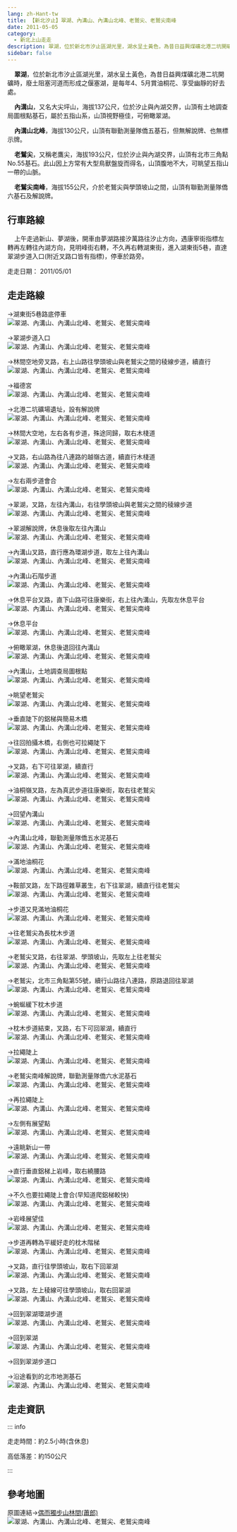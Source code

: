 ```yaml
---
lang: zh-Hant-tw
title: 【新北汐止】翠湖、內溝山、內溝山北峰、老鷲尖、老鷲尖南峰
date: 2011-05-05
category: 
  - 新北上山走走
description: 翠湖，位於新北市汐止區湖光里，湖水呈土黃色，為昔日益興煤礦北港二坑開礦時，廢土阻塞河道而形成之偃塞湖，是每年4、5月賞油桐花、享受幽靜的好去處。 內溝山，又名大尖坪山，海拔137公尺，位於汐止與內湖交界，山頂有土地調查局圖根點基石，屬於五指山系，山頂視野極佳，可俯瞰翠湖。
sidebar: false
---
```


    **翠湖**，位於新北市汐止區湖光里，湖水呈土黃色，為昔日益興煤礦北港二坑開礦時，廢土阻塞河道而形成之偃塞湖，是每年4、5月賞油桐花、享受幽靜的好去處。  

    **內溝山**，又名大尖坪山，海拔137公尺，位於汐止與內湖交界，山頂有土地調查局圖根點基石，屬於五指山系，山頂視野極佳，可俯瞰翠湖。  

<!-- more -->

    **內溝山北峰**，海拔130公尺，山頂有聯勤測量隊僑五基石，但無解說牌、也無標示牌。  

    **老鷲尖**，又稱老鷹尖，海拔193公尺，位於汐止與內湖交界，山頂有北市三角點No.55基石。此山因上方常有大型鳥獸盤旋而得名，山頂腹地不大，可眺望五指山一帶的山脈。  

    **老鷲尖南峰**，海拔155公尺，介於老鷲尖與學頭坡山之間，山頂有聯勤測量隊僑六基石及解說牌。

## 行車路線
    上午走過新山、夢湖後，開車由夢湖路接汐萬路往汐止方向，遇康寧街指標左轉再左轉往內湖方向，見明峰街右轉，不久再右轉湖東街，進入湖東街5巷，直達翠湖步道入口(附近叉路口皆有指標)，停車於路旁。

走走日期： 2011/05/01

## 走走路線
→湖東街5巷路底停車  
![翠湖、內溝山、內溝山北峰、老鷲尖、老鷲尖南峰](https://1013399.github.io/image-4/248/185620531_l.jpg)

→翠湖步道入口  
![翠湖、內溝山、內溝山北峰、老鷲尖、老鷲尖南峰](https://1013399.github.io/image-4/248/185620527_l.jpg)

→林間空地旁叉路，右上山路往學頭坡山與老鷲尖之間的稜線步道，續直行  
![翠湖、內溝山、內溝山北峰、老鷲尖、老鷲尖南峰](https://1013399.github.io/image-4/248/185620522_l.jpg)

→福德宮  
![翠湖、內溝山、內溝山北峰、老鷲尖、老鷲尖南峰](https://1013399.github.io/image-4/248/185620533_l.jpg)

→北港二坑礦場遺址，設有解說牌  
![翠湖、內溝山、內溝山北峰、老鷲尖、老鷲尖南峰](https://1013399.github.io/image-4/248/185620537_l.jpg)

→林間大空地，左右各有步道，殊途同歸，取右木棧道  
![翠湖、內溝山、內溝山北峰、老鷲尖、老鷲尖南峰](https://1013399.github.io/image-4/248/185620540_l.jpg)

→叉路，右山路為往八連路的越嶺古道，續直行木棧道  
![翠湖、內溝山、內溝山北峰、老鷲尖、老鷲尖南峰](https://1013399.github.io/image-4/248/185620544_l.jpg)

→左右兩步道會合  
![翠湖、內溝山、內溝山北峰、老鷲尖、老鷲尖南峰](https://1013399.github.io/image-4/248/185620549_l.jpg)

→翠湖，叉路，左往內溝山，右往學頭坡山與老鷲尖之間的稜線步道  
![翠湖、內溝山、內溝山北峰、老鷲尖、老鷲尖南峰](https://1013399.github.io/image-4/248/185620553_l.jpg)

→翠湖解說牌，休息後取左往內溝山  
![翠湖、內溝山、內溝山北峰、老鷲尖、老鷲尖南峰](https://1013399.github.io/image-4/248/185620683_l.jpg)

→內溝山叉路，直行應為環湖步道，取左上往內溝山  
![翠湖、內溝山、內溝山北峰、老鷲尖、老鷲尖南峰](https://1013399.github.io/image-4/248/185620555_l.jpg)

→內溝山石階步道  
![翠湖、內溝山、內溝山北峰、老鷲尖、老鷲尖南峰](https://1013399.github.io/image-4/248/185620556_l.jpg)

→休息平台叉路，直下山路可往康樂街，右上往內溝山，先取左休息平台  
![翠湖、內溝山、內溝山北峰、老鷲尖、老鷲尖南峰](https://1013399.github.io/image-4/248/185620558_l.jpg)

→休息平台  
![翠湖、內溝山、內溝山北峰、老鷲尖、老鷲尖南峰](https://1013399.github.io/image-4/248/185620565_l.jpg)

→俯瞰翠湖，休息後退回往內溝山  
![翠湖、內溝山、內溝山北峰、老鷲尖、老鷲尖南峰](https://1013399.github.io/image-4/248/185620562_l.jpg)

→內溝山，土地調查局圖根點  
![翠湖、內溝山、內溝山北峰、老鷲尖、老鷲尖南峰](https://1013399.github.io/image-4/248/185620568_l.jpg)

→眺望老鷲尖  
![翠湖、內溝山、內溝山北峰、老鷲尖、老鷲尖南峰](https://1013399.github.io/image-4/248/185620571_l.jpg)

→垂直陡下的鋁梯與簡易木橋  
![翠湖、內溝山、內溝山北峰、老鷲尖、老鷲尖南峰](https://1013399.github.io/image-4/248/185620572_l.jpg)

→往回拍攝木橋，右側也可拉繩陡下  
![翠湖、內溝山、內溝山北峰、老鷲尖、老鷲尖南峰](https://1013399.github.io/image-4/248/185620574_l.jpg)

→叉路，右下可往翠湖，續直行  
![翠湖、內溝山、內溝山北峰、老鷲尖、老鷲尖南峰](https://1013399.github.io/image-4/248/185620577_l.jpg)

→油桐嶺叉路，左為真武步道往康樂街，取右往老鷲尖  
![翠湖、內溝山、內溝山北峰、老鷲尖、老鷲尖南峰](https://1013399.github.io/image-4/248/185620584_l.jpg)

→回望內溝山  
![翠湖、內溝山、內溝山北峰、老鷲尖、老鷲尖南峰](https://1013399.github.io/image-4/248/185620590_l.jpg)

→內溝山北峰，聯勤測量隊僑五水泥基石  
![翠湖、內溝山、內溝山北峰、老鷲尖、老鷲尖南峰](https://1013399.github.io/image-4/248/185620594_l.jpg)

→滿地油桐花  
![翠湖、內溝山、內溝山北峰、老鷲尖、老鷲尖南峰](https://1013399.github.io/image-4/248/185620595_l.jpg)

→鞍部叉路，左下路徑雜草叢生，右下往翠湖，續直行往老鷲尖  
![翠湖、內溝山、內溝山北峰、老鷲尖、老鷲尖南峰](https://1013399.github.io/image-4/248/185620598_l.jpg)

→步道又見滿地油桐花  
![翠湖、內溝山、內溝山北峰、老鷲尖、老鷲尖南峰](https://1013399.github.io/image-4/248/185620603_l.jpg)

→往老鷲尖為長枕木步道  
![翠湖、內溝山、內溝山北峰、老鷲尖、老鷲尖南峰](https://1013399.github.io/image-4/248/185620608_l.jpg)

→老鷲尖叉路，右往翠湖、學頭坡山，先取左上往老鷲尖  
![翠湖、內溝山、內溝山北峰、老鷲尖、老鷲尖南峰](https://1013399.github.io/image-4/248/185620611_l.jpg)

→老鷲尖，北市三角點第55號，續行山路往八連路，原路退回往翠湖  
![翠湖、內溝山、內溝山北峰、老鷲尖、老鷲尖南峰](https://1013399.github.io/image-4/248/185620615_l.jpg)

→蜿蜒緩下枕木步道  
![翠湖、內溝山、內溝山北峰、老鷲尖、老鷲尖南峰](https://1013399.github.io/image-4/248/185620619_l.jpg)

→枕木步道結束，叉路，右下可回翠湖，續直行  
![翠湖、內溝山、內溝山北峰、老鷲尖、老鷲尖南峰](https://1013399.github.io/image-4/248/185620622_l.jpg)

→拉繩陡上  
![翠湖、內溝山、內溝山北峰、老鷲尖、老鷲尖南峰](https://1013399.github.io/image-4/248/185620625_l.jpg)

→老鷲尖南峰解說牌，聯勤測量隊僑六水泥基石  
![翠湖、內溝山、內溝山北峰、老鷲尖、老鷲尖南峰](https://1013399.github.io/image-4/248/185620630_l.jpg)

→再拉繩陡上  
![翠湖、內溝山、內溝山北峰、老鷲尖、老鷲尖南峰](https://1013399.github.io/image-4/248/185620633_l.jpg)

→左側有展望點  
![翠湖、內溝山、內溝山北峰、老鷲尖、老鷲尖南峰](https://1013399.github.io/image-4/248/185620635_l.jpg)

→遠眺新山一帶  
![翠湖、內溝山、內溝山北峰、老鷲尖、老鷲尖南峰](https://1013399.github.io/image-4/248/185620637_l.jpg)

→直行垂直鋁梯上岩峰，取右繞腰路  
![翠湖、內溝山、內溝山北峰、老鷲尖、老鷲尖南峰](https://1013399.github.io/image-4/248/185620641_l.jpg)

→不久也要拉繩陡上會合(早知道爬鋁梯較快)  
![翠湖、內溝山、內溝山北峰、老鷲尖、老鷲尖南峰](https://1013399.github.io/image-4/248/185620646_l.jpg)

→岩峰展望佳  
![翠湖、內溝山、內溝山北峰、老鷲尖、老鷲尖南峰](https://1013399.github.io/image-4/248/185620648_l.jpg)

→步道再轉為平緩好走的枕木階梯  
![翠湖、內溝山、內溝山北峰、老鷲尖、老鷲尖南峰](https://1013399.github.io/image-4/248/185620653_l.jpg)

→叉路，直行往學頭坡山，取右下回翠湖  
![翠湖、內溝山、內溝山北峰、老鷲尖、老鷲尖南峰](https://1013399.github.io/image-4/248/185620658_l.jpg)

→叉路，左上稜線可往學頭坡山，取右回翠湖  
![翠湖、內溝山、內溝山北峰、老鷲尖、老鷲尖南峰](https://1013399.github.io/image-4/248/185620666_l.jpg)

→回到翠湖環湖步道  
![翠湖、內溝山、內溝山北峰、老鷲尖、老鷲尖南峰](https://1013399.github.io/image-4/248/185620672_l.jpg)

→回到翠湖  
![翠湖、內溝山、內溝山北峰、老鷲尖、老鷲尖南峰](https://1013399.github.io/image-4/248/185620678_l.jpg)

→回到翠湖步道口

→沿途看到的北市地測基石  
![翠湖、內溝山、內溝山北峰、老鷲尖、老鷲尖南峰](https://1013399.github.io/image-4/248/185620689_l.jpg)

## 走走資訊

::: info

走走時間：約2.5小時(含休息)

高低落差：約150公尺

:::

## 參考地圖
原圖連結→[偶而獨步山林間(蕭郎)](http://www.yougoipay.com/kenny/w974/index.htm)  
![翠湖、內溝山、內溝山北峰、老鷲尖、老鷲尖南峰](https://1013399.github.io/image-4/248/185621316_l.jpg)